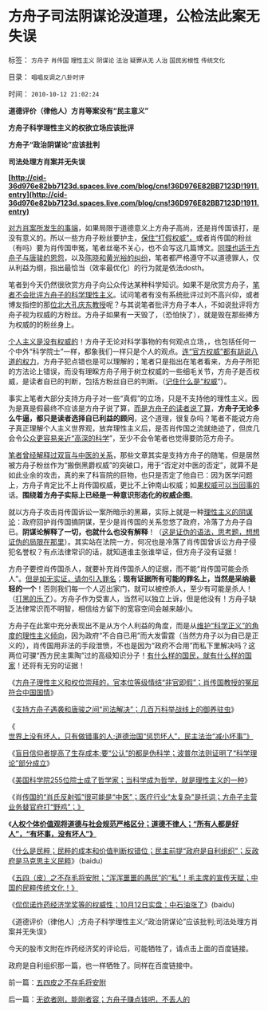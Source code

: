 # 方舟子司法阴谋论没道理，公检法此案无失误

标签： `方舟子` `肖传国` `理性主义` `阴谋论` `法治` `疑罪从无` `人治` `国民劣根性` `传统文化` 

目录： `唱唱反调之八卦时评`

时间： `2010-10-12 21:02:24`

**道德评价（律他人）方肖等案没有“民主意义”**

**方舟子科学理性主义的权欲立场应该批评**

**方舟子“政治阴谋论”应该批判**

**司法处理方肖案并无失误**

**[http://cid-36d976e82bb7123d.spaces.live.com/blog/cns!36D976E82BB7123D!1911.entry](http://cid-36d976e82bb7123d.spaces.live.com/blog/cns!36D976E82BB7123D!1911.entry)**



[对方肖案所发生的事端](../../../2010/10/1/中医手术“肖传国反射弧”非方舟子要打的野鸡.md)，如果局限于道德意义上方舟子高尚，还是肖传国该打，是没有意义的。所以一些方舟子粉丝要护主，[保住“打假权威”，](../../../2010/6/11/传统文化等级社会的pK辩论.md)或者肖传国的粉丝（有吗）要为肖传国申冤，笔者丝毫不关心，也不会写这几篇博文。[同理也适于方舟子与唐骏的恩怨](../../../2010/7/22/唐骏吹牛是小过，文革攻讦是大错.md)，以及[陈晓和黄光裕的纠纷](../../../2010/10/2/陈晓乍成了黄光裕的包衣？.md)，笔者都严格遵守不以道德罪人，仅从利益为纲，指出最恰当（效率最优化）的行为就是依法dosth。

笔者到今天仍然很欣赏方舟子向公众传达某种科学知识。如果不是欣赏方舟子，[笔者不会批评方舟子的科学理性主义](../../../2010/5/10/理性主义科学家是不是很牛逼的大祭师？.md)。试问笔者有没有系统批评过刘不高兴仰，或者博友指控的那[位北大孔庆东教授](../../../2009/7/10/三脚猫真理艺术.md)呢？与其说笔者批评方舟子本人，不如说批评将方舟子视为权威的方粉丝。方舟子如果有一天毁了，（恐怕快了），就是毁在那些捧方为权威的的粉丝身上。

[个人主义是没有权威的](../../../2010/4/26/认人只能污合，认理可以成军.md)！方舟子无论对科学事物的有何观点立场，，也包括任何一个中外“科学院士”一样，都象我们一样只是个人的观点。[连“官方权威”都有胡说八道的权力](../../../2010/3/5/权威同样有胡说八道的平等权力.md)，方舟子犯点错也是可以理解的；笔者只是指出在笔者看来，方舟子所犯的方法论上错误，而没有理睬方舟子用于树立权威的一些细毛关节，方舟子是否权威，是读者自已的判断，包括方粉丝自已的判断。（[记住什么是“权威](../../../2010/1/10/科学的权威和权威的“科学”.md)”）。

事实上笔者大部分支持方舟子对一些“真假”的立场，只是不支持他的理性主义。因为是真是假最终不应该是方舟子说了算，[而是方舟子的读者说了算](../../../2010/5/28/不要强迫转基因消费者是或否选择.md)，**方舟子无论多么牛逼，都只是读者选择自已利益的顾问**，这个道理，很复杂吗？笔者不能说方舟子真正理解个人主义世界观，放弃理性主义后，是否肖传国之流就绝迹了，但庶几会令公[众更容易亲近“高深的科学](../../../2010/3/13/科学作为哲学使用就不再是科学.md)”，至少不会令笔者也觉得要防范方舟子。

[笔者曾经解释过双盲与中医的关系](../../../2009/5/13/中医是理论，西医是检查标准；.md)，那些文章其实是支持方舟子的随笔，但是居然被方舟子粉丝作为“搬倒黑爵权威”的突破口，用于“否定对中医的否定”，就算不是如此业余的攻击，真的来了科盲院的巨物，也只是否定了他自已：因为医学问题上，方舟子肯定比不上肖传国权威，更比不上钟南山权威；如[果权威可以当回事的](../../../2010/1/10/个人的权威,面子!有什么经济价值.md)话。**围绕着方舟子实际上已经是一种意识形态化的权威企图**。

就以方舟子攻击肖传国诉讼一案所暗示的黑幕，实际上就是一种[理性主义的阴谋论](../../../2008/10/20/民族主义阴谋论不受欢迎.md)：政府回护肖传国搞阴谋，至少是肖传国的关系忽悠了政府，冷落了方舟子自已。**阴谋论解释了一切，也就什么也没有解释**！（[这是证伪的语法，思考题，想想证伪的局限在那里](../../../2010/10/6/有神论的宗教是哲学，无神论的哲学是宗教.md)）。其实站在法院一方，何况也是冷落了肖传国曾诉讼方舟子侵犯名誉权？有点法律常识的话，就知道谁主张谁举证，但方舟子没有证据！

方舟子要控肖传国杀人，就要补充肖传国杀人的证据，而不能“肖传国可能会杀人”。[但是如无实证，请勿引入罪名](../../../2010/1/5/存实除虚的奥卡姆剃刀法则.md)；**现有证据所有可能的罪名上，当然是采纳最轻的一个**！否则我们每一个人迈出家门，就可以被控杀人，至少有可能是杀人！（[打黑的乐了](../../../2010/10/4/黑社会和黑社会行为和打黑的本质.md)）。方舟子作为受害人，当然可以独立上诉，但是他没有！方舟子缺乏法律常识而不明智，相信给方留下的宽容空间会越来越小。

方舟子在此案中充分表现出不是从方个人利益的角度，而是从[维护“科学正义”的角度的理性主义倾向](../../../2010/6/20/波普尔法则先验（transcendental）有歧义，其实指巫师法则.md)，因为政府“不合自已用”而大发雷霆（当然方舟子以为自已是正义的），肖传国用非法的手段泄愤，不也是因为“政府不合用”而私下里解决吗？这两位可骒“西方民主熏陶”过的高级知识分子！[有什么样的国民，就有什么样的国家](../../../2009/12/31/有什么样的文化，就有什么样的国民.md)！还将有无穷的证据！

《[方舟子理性主义和权位崇拜的，官本位等级情结“非官即假”；肖传国教授的冤屈符合中国国情](../../../2010/9/29/方舟子理性主义和权位崇拜的正确性和肖传国的冤屈.md)》

《[支持方舟子遇袭和唐骏之间“司法解决”；几百万科举战线上的御养驻虫](../../../2010/9/13/唐骏假文凭背后的几百万科举蜱虫.md)》

《[世界上没有坏人，只有做错事的人;道德治国“惩罚坏人”，民主法治“减小坏事”》](../../../2010/8/6/方唐案中荒唐的是方舟子.md)

《[盲目信仰者提高了生存成本;要“公认”的都是伪科学；波普尔法则证明了“科学理论”部分成立](../../../2010/6/19/数学滥用令社会科盲化.md)》

《[美国科学院255位院士成了哲学家；当科学成为哲学，就是理性主义的一种](../../../2010/5/10/美国科学院255位院士成了理性主义哲学家.md)》

《肖[传国的“肖氏反射弧”很可能是“中医”；医疗行业“太复杂”是托词；方舟子主营业务替官府打“野鸡”；》](../../../2010/10/1/中医手术“肖传国反射弧”非方舟子要打的野鸡.md)

《[**人权个体价值观将道德与社会规范严格区分；道德不律人；“所有人都是好人”，“有坏事，没有坏人”》**](http://hi.baidu.com/darthchn/blog/item/ef023c347188ec1e90ef39a2.html)

《[什么是民粹；民粹的成本和价值判断权错位；民主前提“政府是自利组织”；反政府是马克思主义民粹](http://hi.baidu.com/darthchn/blog/item/7b542e0b89e5311094ca6b78.html)》（baidu）

《[五四（皮）之不存毛将安附；“浑浑噩噩的愚民”的“私”！毛主席的宣传天赋；中国的民粹传统文化！》](../../../2010/10/11/五四皮之不存毛将安附.md)

《[侃侃诺炸药经济学奖等的权威性；10月12日实盘：中石油涨了](http://hi.baidu.com/darthchn/blog/item/e87bb7f5c36fb961dcc4744f.html)》(baidu)

《道德评价（律他人）;方舟子科学理性主义;“政治阴谋论”应该批判;司法处理方肖案并无失误》

今天的股市文附在炸药经济奖的评论后，可能牺牲了，请点击上面的百度链接。

政府是自利组织那一篇，也一样牺牲了。同样在百度链接中。



前一篇：[五四皮之不存毛将安附](../../../2010/10/11/五四皮之不存毛将安附.md)

后一篇：[无欲者刚，能刚者容；方舟子赚点钱吧，不丢人的](../../../2010/10/12/无欲者刚，能刚者容；方舟子赚点钱吧，不丢人的.md)